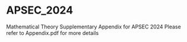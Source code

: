# APSEC_2024
Mathematical Theory Supplementary Appendix for APSEC 2024
Please refer to Appendix.pdf for more details
